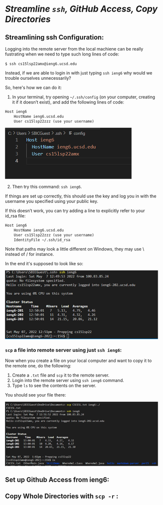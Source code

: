 # *Streamline `ssh`, GitHub Access, Copy Directories*

## Streamlining ssh Configuration:
Logging into the remote server from the local machiene can be really fustrating when we need to type such long lines of code:

`$ ssh cs15lsp22amx@ieng6.ucsd.edu`

Instead, if we are able to login in with just typing `ssh ieng6` why would we trouble ourselves unnecessarily?

So, here's how we can do it:

1. In your terminal, try opening `~/.ssh/config` (on your computer, creating it if it doesn’t exist), and add the following lines of code:
```
Host ieng6
    HostName ieng6.ucsd.edu
    User cs15lsp22zzz (use your username)
```
![Image](3-host.png)

2. Then try this command: `ssh ieng6`. 

If things are set up correctly, this should use the key and log you in with the username you specified using your public key.

If this doesn’t work, you can try adding a line to explicitly refer to your id_rsa file:
```
Host ieng6
    HostName ieng6.ucsd.edu
    User cs15lsp22zzz (use your username)
    IdentityFile ~/.ssh/id_rsa
 ```
Note that paths may look a little different on Windows, they may use \ instead of / for instance. 

In the end it's supposed to look like so:

![Image](3-ssh_ieng6.png)
### `scp` a file into remote server using just `ssh ieng6`:
Now when you create a file on your local computer and want to copy it to the remote one, do the following:

1. Create a `.txt` file and `scp` it to the remote server.
2. Login into the remote server using `ssh ieng6` command.
3. Type `ls` to see the contents on the server.

You should see your file there:

![Image](3-scp.png)

## Set up Github Access from ieng6:


## Copy Whole Directories with `scp -r` :